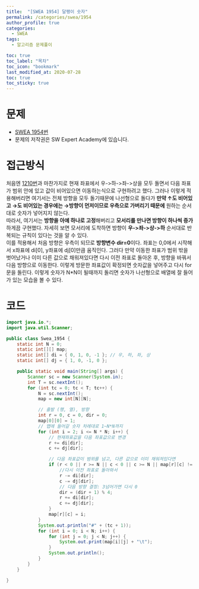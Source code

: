 ```yaml
---
title:  "[SWEA 1954] 달팽이 숫자"
permalink: /categories/swea/1954
author_profile: true
categories:
  - SWEA
tags:
  - 알고리즘 문제풀이

toc: true
toc_label: "목차"
toc_icon: "bookmark"
last_modified_at: 2020-07-28
toc: true
toc_sticky: true
---
```

# 문제
* [SWEA 1954번](https://swexpertacademy.com/main/code/problem/problemDetail.do?contestProbId=AV5PobmqAPoDFAUq&)
* 문제의 저작권은 SW Expert Academy에 있습니다.  

# 접근방식 
처음엔 [1210번](/categories/swea/1210)과 마찬가지로 현재 좌표에서 우->하->좌->상을 모두 돌면서 다음 좌표가 범위 안에 있고 값이 비어있으면 이동하는식으로 구현하려고 했다. 그러나 이렇게 적용해버리면 여기서는 전체 방향을 모두 돌기때문에 나선형으로 돌다가 **만약 ↑도 비어있고 →도 비어있는 경우에는 →방향이 먼저이므로 우측으로 가버리기 때문에** 원하는 순서대로 숫자가 넣어지지 않는다.  
따라서, 여기서는 **방향을 아예 하나로 고정**해버리고 **모서리를 만나면 방향이 하나씩 증가**하게끔 구현했다. 자세히 보면 모서리에 도착하면 방향이 **우->좌->상->하** 순서대로 반복되는 규칙이 있다는 것을 알 수 있다.  
이를 적용해서 처음 방향은 우측이 되므로 **방향변수 dir=0**이다. 좌표는 0,0에서 시작해서 x좌표에 di[0], y좌표에 dj[0]만큼 움직인다. 그러다 만약 이동한 좌표가 범위 밖을 벗어났거나 이미 다른 값으로 채워져있다면 다시 이전 좌표로 돌아온 후, 방향을 바꿔서 다음 방향으로 이동한다. 이렇게 방문한 좌표값이 확정되면 숫자값을 넣어주고 다시 for문을 돌린다. 이렇게 숫자가 N*N이 될때까지 돌리면 숫자가 나선형으로 배열에 잘 들어가 있는 모습을 볼 수 있다.  


# 코드
```java
import java.io.*;
import java.util.Scanner;

public class Swea_1954 {
	static int N = 0;
	static int[][] map;
	static int[] di = { 0, 1, 0, -1 }; // 우, 하, 좌, 상
	static int[] dj = { 1, 0, -1, 0 };

	public static void main(String[] args) {
		Scanner sc = new Scanner(System.in);
		int T = sc.nextInt();
		for (int tc = 0; tc < T; tc++) {
			N = sc.nextInt();
			map = new int[N][N];

			// 출발 (행, 열), 방향
			int r = 0, c = 0, dir = 0;
			map[0][0] = 1;
			// 맵에 들어갈 숫자 차례대로 1~N*N까지
			for (int i = 2; i <= N * N; i++) {
				// 현재좌표값을 다음 좌표값으로 변경
				r += di[dir];
				c += dj[dir];

				// 다음 좌표값이 범위를 넘고, 다른 값으로 이미 채워져있다면
				if (r < 0 || r >= N || c < 0 || c >= N || map[r][c] != 0) {
					//다시 이전 좌표로 돌아와서
					r -= di[dir];
					c -= dj[dir];
					// 다음 방향 결정: 3넘어가면 다시 0
					dir = (dir + 1) % 4; 
					r += di[dir];
					c += dj[dir];
				}
				map[r][c] = i;
			}
			System.out.println("#" + (tc + 1));
			for (int i = 0; i < N; i++) {
				for (int j = 0; j < N; j++) {
					System.out.print(map[i][j] + "\t");
				}
				System.out.println();
			}
		}
	}

}
```